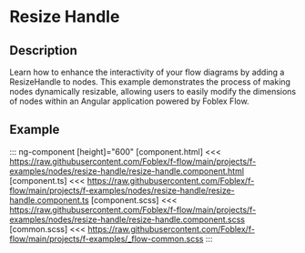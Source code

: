 ﻿# Resize Handle

## Description

Learn how to enhance the interactivity of your flow diagrams by adding a ResizeHandle to nodes. This example demonstrates the process of making nodes dynamically resizable, allowing users to easily modify the dimensions of nodes within an Angular application powered by Foblex Flow.

## Example

::: ng-component <resize-handle></resize-handle> [height]="600"
[component.html] <<< https://raw.githubusercontent.com/Foblex/f-flow/main/projects/f-examples/nodes/resize-handle/resize-handle.component.html
[component.ts] <<< https://raw.githubusercontent.com/Foblex/f-flow/main/projects/f-examples/nodes/resize-handle/resize-handle.component.ts
[component.scss] <<< https://raw.githubusercontent.com/Foblex/f-flow/main/projects/f-examples/nodes/resize-handle/resize-handle.component.scss
[common.scss] <<< https://raw.githubusercontent.com/Foblex/f-flow/main/projects/f-examples/_flow-common.scss
:::


